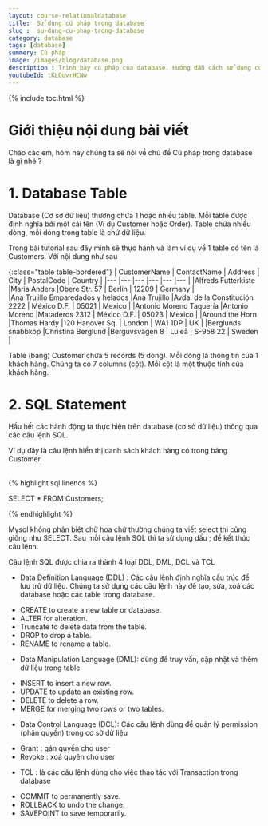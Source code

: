 ```yaml
---
layout: course-relationaldatabase
title:  Sử dụng cú pháp trong database
slug :  su-dung-cu-phap-trong-database
category: database
tags: [database]
summery: Cú pháp    
image: /images/blog/database.png
description : Trình bày cú pháp của database. Hướng dẫn cách sử dụng cú pháp trong database
youtubeId: tKLOuvrHCNw
---
```


{% include toc.html %}

# **Giới thiệu nội dung bài viết**

Chào các em, hôm nay chúng ta sẽ nói về chủ đề Cú pháp trong database là gì nhé ?

# **1. Database Table**

Database (Cơ sở dữ liệu) thường chứa 1 hoặc nhiều table. Mỗi table được định nghĩa bởi một cái tên (Ví dụ Customer hoặc Order). Table chứa nhiều dòng, mỗi dòng trong table là chứ dữ liệu.

Trong bài tutorial sau đây mình sẽ thực hành và làm ví dụ về 1 table có tên là Customers. Với nội dung như sau

{:class="table table-bordered"}
|  CustomerName  					|  ContactName	    |   Address	  					| 	City		|	PostalCode	|	Country		|
|---	            				|---	            |---	     					|---			|---			|---			|
|Alfreds Futterkiste				|Maria Anders		|Obere Str. 57					|	Berlin		|	12209		|	Germany		|		
|Ana Trujillo Emparedados y helados	|Ana Trujillo		|Avda. de la Constitución 2222	|	México D.F.	|	05021		|	Mexico		|
|Antonio Moreno Taquería			|Antonio Moreno		|Mataderos 2312					|	México D.F.	|	05023		|	Mexico		|
|Around the Horn					|Thomas Hardy		|120 Hanover Sq.				|	London		|	WA1 1DP		|	UK			|
|Berglunds snabbköp					|Christina Berglund	|Berguvsvägen 8					|	Luleå		|	S-958 22	|	Sweden		|

Table (bảng) Customer chứa 5 records (5 dòng). Mỗi dòng là thông tin của 1 khách hàng. Chúng ta có 7 columns (cột). Mỗi cột là một thuộc tính của khách hàng.

# **2. SQL Statement**

Hầu hết các hành động ta thực hiện trên database (cơ sở dữ liệu) thông qua các câu lệnh SQL.

Ví dụ đây là câu lệnh hiển thị danh sách khách hàng có trong bảng Customer.


<br>
{% highlight sql linenos %}

SELECT * FROM Customers;

{% endhighlight %}

Mysql không phân biệt chữ hoa chữ thường chúng ta viết select thì cũng giống như SELECT. Sau mỗi câu lệnh SQL thì ta sử dụng dấu ; để kết thúc câu lệnh.

Câu lệnh SQL được chia ra thành 4 loại DDL, DML, DCL và TCL 

- Data Definition Language (DDL) : Các câu lệnh định nghĩa cấu trúc để lưu trữ dữ liệu. Chúng ta sử dụng các câu lệnh này để tạo, sửa, xoá các database hoặc các table trong database.

+ CREATE to create a new table or database.
+ ALTER for alteration.
+ Truncate to delete data from the table.
+ DROP to drop a table.
+ RENAME to rename a table. 

- Data Manipulation Language (DML): dùng để truy vấn, cập nhật và thêm dữ liệu trong table
+ INSERT to insert a new row.
+ UPDATE to update an existing row.
+ DELETE to delete a row.
+ MERGE for merging two rows or two tables.

- Data Control Language (DCL): Các câu lệnh dùng để quản lý permission (phân quyền) trong cơ sở dử liệu
+ Grant : gán quyền cho user
+ Revoke : xoá quyên cho user

- TCL : là các câu lệnh dùng cho việc thao tác với Transaction trong database

+ COMMIT to permanently save.
+ ROLLBACK to undo the change.
+ SAVEPOINT to save temporarily.





